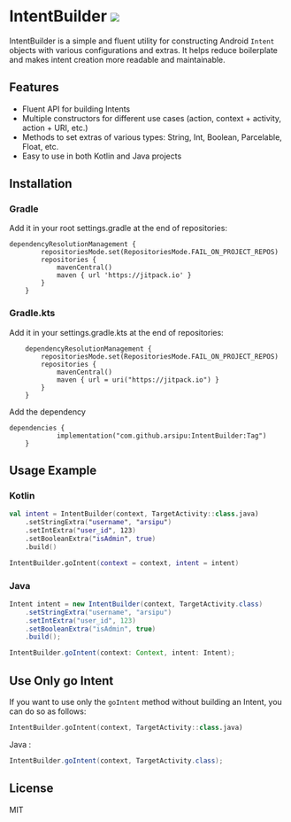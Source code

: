# IntentBuilder [![](https://jitpack.io/v/arsipu/IntentBuilder.svg)](https://jitpack.io/#arsipu/IntentBuilder)

IntentBuilder is a simple and fluent utility for constructing Android `Intent` objects with various configurations and extras. It helps reduce boilerplate and makes intent creation more readable and maintainable.

## Features
- Fluent API for building Intents
- Multiple constructors for different use cases (action, context + activity, action + URI, etc.)
- Methods to set extras of various types: String, Int, Boolean, Parcelable, Float, etc.
- Easy to use in both Kotlin and Java projects

## Installation

### Gradle
Add it in your root settings.gradle at the end of repositories:
```
dependencyResolutionManagement {
		repositoriesMode.set(RepositoriesMode.FAIL_ON_PROJECT_REPOS)
		repositories {
			mavenCentral()
			maven { url 'https://jitpack.io' }
		}
	}
```

### Gradle.kts
Add it in your settings.gradle.kts at the end of repositories:
```
	dependencyResolutionManagement {
		repositoriesMode.set(RepositoriesMode.FAIL_ON_PROJECT_REPOS)
		repositories {
			mavenCentral()
			maven { url = uri("https://jitpack.io") }
		}
	}
```

Add the dependency
```
dependencies {
	        implementation("com.github.arsipu:IntentBuilder:Tag")
	}
```



## Usage Example

### Kotlin
```kotlin
val intent = IntentBuilder(context, TargetActivity::class.java)
    .setStringExtra("username", "arsipu")
    .setIntExtra("user_id", 123)
    .setBooleanExtra("isAdmin", true)
    .build()

IntentBuilder.goIntent(context = context, intent = intent)
```

### Java
```java
Intent intent = new IntentBuilder(context, TargetActivity.class)
    .setStringExtra("username", "arsipu")
    .setIntExtra("user_id", 123)
    .setBooleanExtra("isAdmin", true)
    .build();

IntentBuilder.goIntent(context: Context, intent: Intent);
```


## Use Only go Intent
If you want to use only the `goIntent` method without building an Intent, you can do so as follows:
```kotlin
IntentBuilder.goIntent(context, TargetActivity::class.java)
```

Java :
```java
IntentBuilder.goIntent(context, TargetActivity.class);
```
## License
MIT
